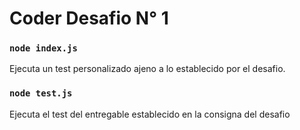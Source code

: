 # Coder Desafio N° 1

### `node index.js`

Ejecuta un test personalizado ajeno a lo establecido por el desafio.

### `node test.js`

Ejecuta el test del entregable establecido en la consigna del desafio
